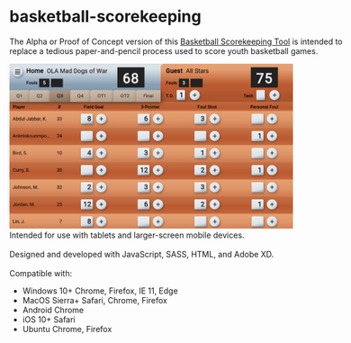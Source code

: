 # basketball-scorekeeping
<p style="width:640px;">The Alpha or Proof of Concept version of this <a href="http://basketball.jessbodie.com">Basketball Scorekeeping Tool</a> is intended to <br />replace a tedious paper-and-pencil process used to score youth basketball games.</p>
<a href="http://basketball.jessbodie.com"><img src="https://github.com/jessbodie/personal-website/blob/master/img/projects/proj_basketball_scorekeeping.png" width="640"></a><br />
Intended for use with tablets and larger-screen mobile devices.<br /><br />
Designed and developed with JavaScript, SASS, HTML, and Adobe XD.<br /><br />
Compatible with:
<ul> 
<li>Windows 10+ Chrome, Firefox, IE 11, Edge
<li>MacOS Sierra+ Safari, Chrome, Firefox
<li>Android Chrome
<li>iOS 10+ Safari
<li>Ubuntu Chrome, Firefox
</ul>
